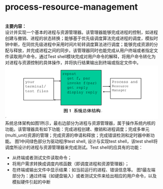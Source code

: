 # process-resource-management
<br><b>主要内容：</b></br>
设计并实现一个基本的进程与资源管理器。该管理器能够完成进程的控制，如进程创建与撤销、进程的状态转换；能够基于优先级调度算法完成进程的调度，模拟时钟中断，在同优先级进程中采用时间片轮转调度算法进行调度；能够完成资源的分配与释放，并完成进程之间的同步。该管理器同时也能完成从用户终端或者指定文件读取用户命令，通过Test shell模块完成对用户命令的解释，将用户命令转化为对进程与资源控制的具体操作，并将执行结果输出到终端或指定文件中。
![](system_architecture.png)
系统总体架构如图1所示，最右边部分为进程与资源管理器，属于操作系统内核的功能。该管理器具有如下功能：完成进程创建、撤销和进程调度；完成多单元 (multi_unit)资源的管理；完成资源的申请和释放；完成错误检测和定时器中断功能。
图1中间绿色部分为驱动程序test shell, 设计与实现test shell，该test shell将调度所设计的进程与资源管理器来完成测试。Test shell的应具有的功能：
*	从终端或者测试文件读取命令；
*	将用户需求转换成调度内核函数（即调度进程和资源管理器）；
*	在终端或输出文件中显示结果：如当前运行的进程、错误信息等。
图1最左端部分为：通过终端（如键盘输入）或者测试文件来给出相应的用户命令，以及模拟硬件引起的中断
